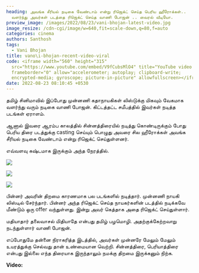 ```yaml
---
heading: அவங்க சீரியல் நடிகை வேண்டாம் என்று ரிஜெக்ட் செய்த பெரிய ஹீரோக்கள்..
  வளர்ந்து அவர்கள் படத்தை ரிஜெக்ட் செய்த வாணி போஜன் .. வைரல் வீடியோ.
preview_image: /images/2022/08/23/vani-bhojan-latest-video.jpg
image_resize: /cdn-cgi/image/w=640,fit=scale-down,q=80,f=auto
categories: cinema
authors: Santhosh
tags:
  - Vani Bhojan
title: vano\i-bhojan-recent-video-viral
code: <iframe width="560" height="315"
  src="https://www.youtube.com/embed/V9fCubsMlO4" title="YouTube video player"
  frameborder="0" allow="accelerometer; autoplay; clipboard-write;
  encrypted-media; gyroscope; picture-in-picture" allowfullscreen></iframe>
date: 2022-08-23 08:10:45 +0530
---
```

தமிழ் சினிமாவில் இப்போது  முன்னணி கதாநாயகிகள் லிஸ்டுக்கு மிகவும் வேகமாக வளர்ந்து வரும் நடிகை வாணி போஜன். கிட்டத்தட்ட சமீபத்தில் இவர்கள் நடித்த படங்கள் ஏராளம்.

ஆனால் இவரை ஆரம்ப காலத்தில் சின்னத்திரையில் நடித்து கொண்டிருக்கும் போது பெரிய திரை படத்துக்கு casting செய்யும் பொழுது அவரை சில ஹீரோக்கள் அவங்க சீரியல் நடிகை வேண்டாம் என்று ரிஜெக்ட் செய்துள்ளனர்.

எவ்வளவு கஷ்டமாக இருக்கும் அந்த நேரத்தில்.

![](/images/2022/08/23/vani-bhojan-recent-video.jpg)

![](/images/2022/08/23/vani-bhojan-recent-video-2.jpg)

![](/images/2022/08/23/vani-bhojan-recent-video-1.jpg)

பின்னர் அவரின் திறமை காரணமாக பல படங்களில் நடித்தார். முன்னணி நாயகி லிஸ்டில் சேர்ந்தார். பின்னர் அந்த ரிஜெக்ட் செய்த நாயகர்களின் படத்தில் நடிக்கவே மீண்டும் ஒரு offer வந்துள்ளது. இன்று அவர் கெத்தாக அதை ரிஜெக்ட் செய்துள்ளார்.

மதியாதார் தலைவாசல் மிதியாதே என்பது தமிழ் பழமொழி. அதற்குக்கேற்றவாறு நடந்துள்ளார் வாணி போஜன்.

எப்போதுமே தன்னை நிராகரித்த இடத்தில், அவர்கள் முன்னரே மேலும் மேலும் உயரத்துக்கு செல்வது தான் உண்மையான வெற்றி. சின்னத்திரை, பெரியாத்திரை என்பது இல்லை எந்த திரையாக இருந்தாலும் நமக்கு திறமை இருக்கனும் நிற்க.

**Video:**